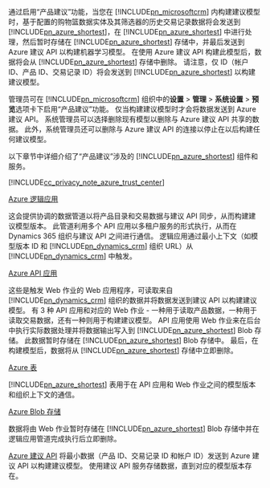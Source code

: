 通过启用“产品建议”功能，当您在 [!INCLUDE[pn_microsoftcrm](pn-microsoftcrm.md)] 内构建建议模型时，基于配置的购物篮数据实体及其筛选器的历史交易记录数据将会发送到 [!INCLUDE[pn_azure_shortest](pn-azure-shortest.md)]，在 [!INCLUDE[pn_azure_shortest](pn-azure-shortest.md)] 中进行处理，然后暂时存储在 [!INCLUDE[pn_azure_shortest](pn-azure-shortest.md)] 存储中，并最后发送到 Azure 建议 API 以构建机器学习模型。 在使用 Azure 建议 API 构建此模型后，数据将会从 [!INCLUDE[pn_azure_shortest](pn-azure-shortest.md)] 存储中删除。 请注意，仅 ID（帐户 ID、产品 ID、交易记录 ID）将会发送到 [!INCLUDE[pn_azure_shortest](pn-azure-shortest.md)] 以构建建议模型。

管理员可在 [!INCLUDE[pn_microsoftcrm](pn-microsoftcrm.md)] 组织中的**设置** &gt; **管理** &gt; **系统设置** &gt; **预览**选项卡下启用“产品建议”功能。 仅当构建建议模型时才会将数据发送到 Azure 建议 API。 系统管理员可以选择删除现有模型以删除与 Azure 建议 API 共享的数据。 此外，系统管理员还可以删除与 Azure 建议 API 的连接以停止在以后构建任何建议模型。

以下章节中详细介绍了“产品建议”涉及的 [!INCLUDE[pn_azure_shortest](pn-azure-shortest.md)] 组件和服务。

[!INCLUDE[cc_privacy_note_azure_trust_center](cc-privacy-note-azure-trust-center.md)]

[Azure 逻辑应用](https://azure.microsoft.com/services/app-service/logic/)

这会提供协调的数据管道以将产品目录和交易数据与建议 API 同步，从而构建建议模型版本。 此管道利用多个 API 应用以多租户服务的形式执行，从而在 Dynamics 365 组织与建议 API 之间进行通信。 逻辑应用通过最小上下文（如模型版本 ID 和 [!INCLUDE[pn_dynamics_crm](pn-dynamics-crm.md)] 组织 URL）从 [!INCLUDE[pn_dynamics_crm](pn-dynamics-crm.md)] 中触发。 

[Azure API 应用](https://azure.microsoft.com/services/app-service/api/)

这些是触发 Web 作业的 Web 应用程序，可读取来自 [!INCLUDE[pn_dynamics_crm](pn-dynamics-crm.md)] 组织的数据并将数据发送到建议 API 以构建建议模型。 有 3 种 API 应用和对应的 Web 作业 - 一种用于读取产品数据，一种用于读取交易数据，还有一种则用于构建建议模型。 API 应用使用 Web 作业来在后台中执行实际数据处理并将数据输出写入到 [!INCLUDE[pn_azure_shortest](pn-azure-shortest.md)] Blob 存储。 此数据暂时存储在 [!INCLUDE[pn_azure_shortest](pn-azure-shortest.md)] Blob 存储中。 最后，在构建模型后，数据将从 [!INCLUDE[pn_azure_shortest](pn-azure-shortest.md)] 存储中立即删除。

[Azure 表](https://azure.microsoft.com/services/storage/tables/)

[!INCLUDE[pn_azure_shortest](pn-azure-shortest.md)] 表用于在 API 应用和 Web 作业之间的模型版本和组织上下文的通信。

[Azure Blob 存储](https://azure.microsoft.com/services/storage/) 

数据将由 Web 作业暂时存储在 [!INCLUDE[pn_azure_shortest](pn-azure-shortest.md)] Blob 存储中并在逻辑应用管道完成执行后立即删除。

[Azure 建议 API](https://www.microsoft.com/cognitive-services/en-us/recommendations-api) 将最小数据（产品 ID、交易记录 ID 和帐户 ID）发送到 Azure 建议 API 以构建建议模型。 使用建议 API 服务存储数据，直到对应的模型版本存在。

